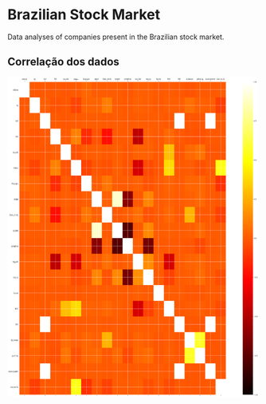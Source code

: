 # Brazilian Stock Market

Data analyses of companies present in the Brazilian stock market.

## Correlação dos dados

<img align="center" src="./correlation.png" width="761px" height="641px">
